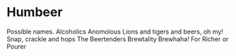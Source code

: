 Humbeer
=======

Possible names.
Alcoholics Anomolous
Lions and tigers and beers, oh my!
Snap, crackle and hops
The Beertenders
Brewtality
Brewhaha!
For Richer or Pourer
